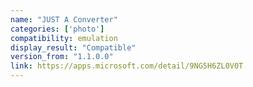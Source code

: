 ```yaml
---
name: "JUST A Converter"
categories: ['photo']
compatibility: emulation
display_result: "Compatible"
version_from: "1.1.0.0"
link: https://apps.microsoft.com/detail/9NG5H6ZL0V0T
---
```

